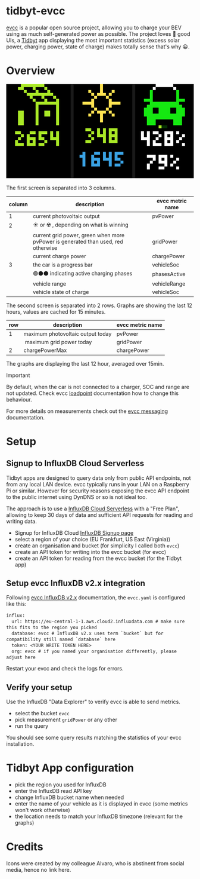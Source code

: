 # tidbyt-evcc
[evcc](https://evcc.io/en/) is a popular open source project, allowing you to charge your BEV using as much self-generated power as possible. The project loves 💚 good UIs, a [Tidbyt](https://tidbyt.com/products/tidbyt) app displaying the most important statistics (excess solar power, charging power, state of charge) makes totally sense that's why 😀.

# Overview

![Screenshot of a evcc app](evcc.gif)

The first screen is separated into 3 columns.

|column|description|evcc metric name| 
| -------- | ------- |------- |
| 1|current photovoltaic output| pvPower  |
|2|☀️ or ☢️ , depending on what is winning |  |
||current grid power, green when more pvPower is generated than used, red otherwise |gridPower | 
||current charge power | chargePower | 
|3|the car is a progress bar  |vehicleSoc | 
||🟢⚫️⚫️ indicating active charging phases  |phasesActive | 
||vehicle range |vehicleRange | 
||vehicle state of charge | vehicleSoc | 

The second screen is separated into 2 rows. Graphs are showing the last 12 hours, values are cached for 15 minutes.

|row|description|evcc metric name| 
| -------- | ------- |------- |
|1|maximum photovoltaic output today| pvPower |
| | maximum grid power today|gridPower |
|2|chargePowerMax |chargePower |

The graphs are displaying the last 12 hour, averaged over 15min.

> [!IMPORTANT]
> By default, when the car is not connected to a charger, SOC and range are not updated. Check evcc [loadpoint](https://docs.evcc.io/en/docs/reference/configuration/loadpoints#soc) documentation how to change this behaviour.

For more details on measurements check out the [evcc  messaging](https://github.com/evcc-io/docs/blob/main/docs/reference/configuration/messaging.md) documentation.

# Setup

## Signup to InfluxDB Cloud Serverless

Tidbyt apps are designed to query data only from public API endpoints, not from any local LAN device. evcc typically runs in your LAN on a Raspberry Pi or similar. However for security reasons exposing the evcc API endpoint to the public internet using DynDNS or so is not ideal too.

The approach is to use a [InfluxDB Cloud Serverless](https://www.influxdata.com/influxdb-cloud-pricing/) with a "Free Plan", allowing to keep 30 days of data and sufficient API requests for reading and writing data.

* Signup for InfluxDB Cloud [InfluxDB Signup page](https://cloud2.influxdata.com/signup)
* select a region of your choice (EU Frankfurt, US East (Virginia))
* create an organisation and bucket (for simplicity I called both `evcc`) 
* create an API token for writing into the evcc bucket (for evcc)
* create an API token for reading from the evcc bucket (for the Tidbyt app) 

## Setup evcc InfluxDB v2.x integration

Following [evcc InfluxDB v2.x](https://docs.evcc.io/docs/reference/configuration/influx/#influxdb-v2x) documentation, the `evcc.yaml` is configured like this:

```
influx:
  url: https://eu-central-1-1.aws.cloud2.influxdata.com # make sure this fits to the region you picked
  database: evcc # InfluxDB v2.x uses term `bucket` but for compatibility still named `database` here
  token: <YOUR WRITE TOKEN HERE>
  org: evcc # if you named your organisation differently, please adjust here
```

Restart your evcc and check the logs for errors.

## Verify your setup

Use the InfluxDB "Data Explorer" to verify evcc is able to send metrics.

* select the bucket `evcc`
* pick measurement `gridPower` or any other
* run the query

You should see some query results matching the statistics of your evcc installation.

# Tidbyt App configuration

* pick the region you used for InfluxDB 
* enter the InfluxDB read API key
* change InfluxDB bucket name when needed
* enter the name of your vehicle as it is displayed in evcc (some metrics won't work otherwise)
* the location needs to match your InfluxDB timezone (relevant for the graphs)

# Credits

Icons were created by my colleague Alvaro, who is abstinent from social media, hence no link here.